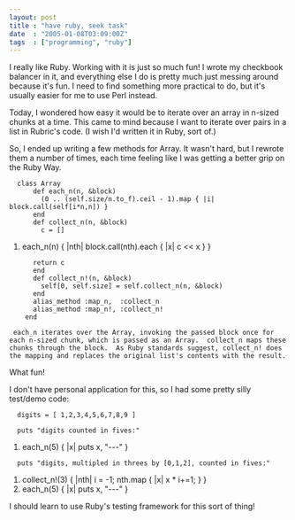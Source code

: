 ```yaml
---
layout: post
title : "have ruby, seek task"
date  : "2005-01-08T03:09:00Z"
tags  : ["programming", "ruby"]
---
```

I really like Ruby.  Working with it is just so much fun!  I wrote my checkbook balancer in it, and everything else I do is pretty much just messing around because it's fun.  I need to find something more practical to do, but it's usually easier for me to use Perl instead.

Today, I wondered how easy it would be to iterate over an array in n-sized chunks at a time.  This came to mind because I want to iterate over pairs in a list in Rubric's code.  (I wish I'd written it in Ruby, sort of.)

So, I ended up writing a few methods for Array.  It wasn't hard, but I rewrote them a number of times, each time feeling like I was getting a better grip on the Ruby Way.
<pre><code>  class Array
      def each_n(n, &block)
        (0 .. (self.size/n.to_f).ceil - 1).map { |i| block.call(self[i*n,n]) }
      end
      def collect_n(n, &block)
        c = []
</code></pre>
<ol>
<li value="self">each_n(n) { |nth| block.call(nth).each { |x| c << x } }</li>
</ol>
<pre><code>      return c
      end
      def collect_n!(n, &block)
        self[0, self.size] = self.collect_n(n, &block)
      end
      alias_method :map_n,  :collect_n
      alias_method :map_n!, :collect_n!
    end
</code></pre>

     each_n iterates over the Array, invoking the passed block once for each n-sized chunk, which is passed as an Array.  collect_n maps these chunks through the block.  As Ruby standards suggest, collect_n! does the mapping and replaces the original list's contents with the result.

What fun!

I don't have personal application for this, so I had some pretty silly test/demo code:
<pre><code>  digits = [ 1,2,3,4,5,6,7,8,9 ]
</code></pre>
<pre><code>  puts "digits counted in fives:"
</code></pre>
<ol>
<li value="digits">each_n(5) { |x| puts x, "---" }</li>
</ol>
<pre><code>  puts "digits, multipled in threes by [0,1,2], counted in fives:"
</code></pre>
<ol>
<li value="digits">collect_n!(3) { |nth| i = -1; nth.map { |x| x * i+=1; } }</li>
<li value="digits">each_n(5) { |x| puts x, "---" }</li>
</ol>

I should learn to use Ruby's testing framework for this sort of thing!

